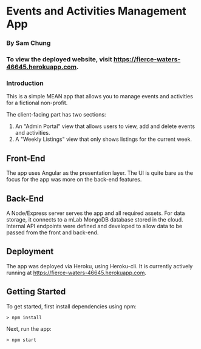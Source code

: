 # Events and Activities Management App

### By Sam Chung

### To view the deployed website, visit https://fierce-waters-46645.herokuapp.com.

### Introduction

This is a simple MEAN app that allows you to manage events and activities for a fictional non-profit.

The client-facing part has two sections:

1.  An "Admin Portal" view that allows users to view, add and delete events and activities.
2.  A "Weekly Listings" view that only shows listings for the current week.

## Front-End

The app uses Angular as the presentation layer. The UI is quite bare as the focus for the app was more on the back-end features.

## Back-End

A Node/Express server serves the app and all required assets. For data storage, it connects to a mLab MongoDB database stored in the cloud. Internal API endpoints were defined and developed to allow data to be passed from the front and back-end.

## Deployment

The app was deployed via Heroku, using Heroku-cli. It is currently actively running at https://fierce-waters-46645.herokuapp.com.

## Getting Started

To get started, first install dependencies using npm:

```
> npm install
```

Next, run the app:

```
> npm start
```
